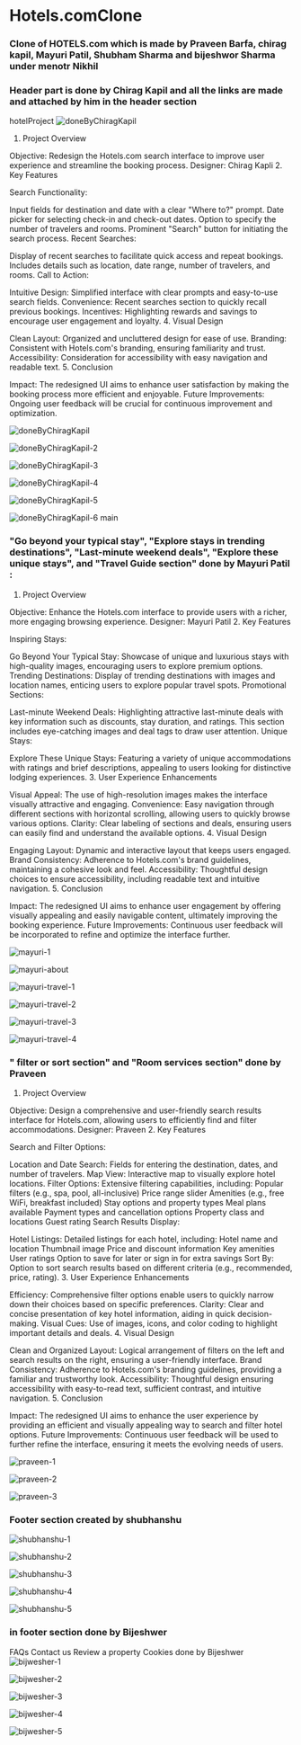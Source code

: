 # Hotels.comClone

### Clone of HOTELS.com which is made by Praveen Barfa, chirag kapil, Mayuri Patil, Shubham Sharma and bijeshwor Sharma under menotr Nikhil ###

### Header part is done by Chirag Kapil and all the links are made and attached by him in the header section ###
 hotelProject
![doneByChiragKapil](https://github.com/ChiragKapil03/Hotels.comClone/assets/156374521/1082c863-b697-4f00-a46c-ba2991dc0994)

1. Project Overview

Objective: Redesign the Hotels.com search interface to improve user experience and streamline the booking process.
Designer: Chirag Kapli
2. Key Features

Search Functionality:

Input fields for destination and date with a clear "Where to?" prompt.
Date picker for selecting check-in and check-out dates.
Option to specify the number of travelers and rooms.
Prominent "Search" button for initiating the search process.
Recent Searches:

Display of recent searches to facilitate quick access and repeat bookings.
Includes details such as location, date range, number of travelers, and rooms.
Call to Action:


Intuitive Design: Simplified interface with clear prompts and easy-to-use search fields.
Convenience: Recent searches section to quickly recall previous bookings.
Incentives: Highlighting rewards and savings to encourage user engagement and loyalty.
4. Visual Design

Clean Layout: Organized and uncluttered design for ease of use.
Branding: Consistent with Hotels.com's branding, ensuring familiarity and trust.
Accessibility: Consideration for accessibility with easy navigation and readable text.
5. Conclusion

Impact: The redesigned UI aims to enhance user satisfaction by making the booking process more efficient and enjoyable.
Future Improvements: Ongoing user feedback will be crucial for continuous improvement and optimization.

![doneByChiragKapil](https://github.com/ChiragKapil03/Hotels.comClone/assets/156374521/b986abba-9eea-4d89-b5af-6293ed59a4a4)

![doneByChiragKapil-2](https://github.com/ChiragKapil03/Hotels.comClone/assets/156374521/97371307-ec54-4ee6-9c27-0b83a409b473)

![doneByChiragKapil-3](https://github.com/ChiragKapil03/Hotels.comClone/assets/156374521/ab7904c2-843f-4d24-ae3d-b674ae937527)

![doneByChiragKapil-4](https://github.com/ChiragKapil03/Hotels.comClone/assets/156374521/d596ffaf-493e-4829-84a6-6faa2f82137e)

![doneByChiragKapil-5](https://github.com/ChiragKapil03/Hotels.comClone/assets/156374521/5f38ac5a-8a16-4377-9fe9-cd581c77421d)

![doneByChiragKapil-6](https://github.com/ChiragKapil03/Hotels.comClone/assets/156374521/7c63d45a-19d4-46d0-99cc-9633fefb4f2d)
 main

### "Go beyond your typical stay", "Explore stays in trending destinations", "Last-minute weekend deals", "Explore these unique stays", and "Travel Guide section" done by Mayuri Patil : 
1. Project Overview

Objective: Enhance the Hotels.com interface to provide users with a richer, more engaging browsing experience.
Designer: Mayuri Patil
2. Key Features

Inspiring Stays:

Go Beyond Your Typical Stay: Showcase of unique and luxurious stays with high-quality images, encouraging users to explore premium options.
Trending Destinations: Display of trending destinations with images and location names, enticing users to explore popular travel spots.
Promotional Sections:

Last-minute Weekend Deals: Highlighting attractive last-minute deals with key information such as discounts, stay duration, and ratings. This section includes eye-catching images and deal tags to draw user attention.
Unique Stays:

Explore These Unique Stays: Featuring a variety of unique accommodations with ratings and brief descriptions, appealing to users looking for distinctive lodging experiences.
3. User Experience Enhancements

Visual Appeal: The use of high-resolution images makes the interface visually attractive and engaging.
Convenience: Easy navigation through different sections with horizontal scrolling, allowing users to quickly browse various options.
Clarity: Clear labeling of sections and deals, ensuring users can easily find and understand the available options.
4. Visual Design

Engaging Layout: Dynamic and interactive layout that keeps users engaged.
Brand Consistency: Adherence to Hotels.com's brand guidelines, maintaining a cohesive look and feel.
Accessibility: Thoughtful design choices to ensure accessibility, including readable text and intuitive navigation.
5. Conclusion

Impact: The redesigned UI aims to enhance user engagement by offering visually appealing and easily navigable content, ultimately improving the booking experience.
Future Improvements: Continuous user feedback will be incorporated to refine and optimize the interface further.


![mayuri-1](https://github.com/ChiragKapil03/Hotels.comClone/assets/156374521/3867f8a5-c002-40f5-a701-eab0f8b015e7)

![mayuri-about](https://github.com/ChiragKapil03/Hotels.comClone/assets/156374521/138de179-187c-4967-9514-53e69af4a9e3)

![mayuri-travel-1](https://github.com/ChiragKapil03/Hotels.comClone/assets/156374521/103af84e-c445-4f14-9870-03ddfcef1055)

![mayuri-travel-2](https://github.com/ChiragKapil03/Hotels.comClone/assets/156374521/bc21016c-65a1-4a4d-a63b-85b526810d8e)

![mayuri-travel-3](https://github.com/ChiragKapil03/Hotels.comClone/assets/156374521/d956e527-5cd3-4a78-a08c-0c311c274ea3)

![mayuri-travel-4](https://github.com/ChiragKapil03/Hotels.comClone/assets/156374521/894b1961-b298-42c7-9416-3cb576f2080f)



### " filter or sort section" and "Room services section" done by Praveen

1. Project Overview

Objective: Design a comprehensive and user-friendly search results interface for Hotels.com, allowing users to efficiently find and filter accommodations.
Designer: Praveen
2. Key Features

Search and Filter Options:

Location and Date Search: Fields for entering the destination, dates, and number of travelers.
Map View: Interactive map to visually explore hotel locations.
Filter Options: Extensive filtering capabilities, including:
Popular filters (e.g., spa, pool, all-inclusive)
Price range slider
Amenities (e.g., free WiFi, breakfast included)
Stay options and property types
Meal plans available
Payment types and cancellation options
Property class and locations
Guest rating
Search Results Display:

Hotel Listings: Detailed listings for each hotel, including:
Hotel name and location
Thumbnail image
Price and discount information
Key amenities
User ratings
Option to save for later or sign in for extra savings
Sort By: Option to sort search results based on different criteria (e.g., recommended, price, rating).
3. User Experience Enhancements

Efficiency: Comprehensive filter options enable users to quickly narrow down their choices based on specific preferences.
Clarity: Clear and concise presentation of key hotel information, aiding in quick decision-making.
Visual Cues: Use of images, icons, and color coding to highlight important details and deals.
4. Visual Design

Clean and Organized Layout: Logical arrangement of filters on the left and search results on the right, ensuring a user-friendly interface.
Brand Consistency: Adherence to Hotels.com's branding guidelines, providing a familiar and trustworthy look.
Accessibility: Thoughtful design ensuring accessibility with easy-to-read text, sufficient contrast, and intuitive navigation.
5. Conclusion

Impact: The redesigned UI aims to enhance the user experience by providing an efficient and visually appealing way to search and filter hotel options.
Future Improvements: Continuous user feedback will be used to further refine the interface, ensuring it meets the evolving needs of users.


![praveen-1](https://github.com/ChiragKapil03/Hotels.comClone/assets/156374521/496c7245-cb78-498f-8503-8e2b019408b1)

![praveen-2](https://github.com/ChiragKapil03/Hotels.comClone/assets/156374521/53bbcbdc-445b-49bf-96fe-4d6923ce9243)

![praveen-3](https://github.com/ChiragKapil03/Hotels.comClone/assets/156374521/304dd571-1f85-40ce-9b37-851f1a01e22d)


### Footer section created by shubhanshu 

![shubhanshu-1](https://github.com/ChiragKapil03/Hotels.comClone/assets/156374521/2dcae2a0-c5ff-4152-8337-ca95910cf268)

![shubhanshu-2](https://github.com/ChiragKapil03/Hotels.comClone/assets/156374521/a1c4f40f-528a-4327-803b-bae6a0419f72)


![shubhanshu-3](https://github.com/ChiragKapil03/Hotels.comClone/assets/156374521/667eed23-4e33-4e61-9c58-fdbfd30f4f4e)

![shubhanshu-4](https://github.com/ChiragKapil03/Hotels.comClone/assets/156374521/b646f4ab-33db-495b-bd84-6a802f937c4b)

![shubhanshu-5](https://github.com/ChiragKapil03/Hotels.comClone/assets/156374521/d83fb93f-e52b-4696-869b-1a96913c8a15)

### in footer section done by Bijeshwer
 FAQs
Contact us
Review a property 
Cookies  done by Bijeshwer 
![bijwesher-1](https://github.com/ChiragKapil03/Hotels.comClone/assets/156374521/90beead7-4dba-447b-b149-7a63c8668155)

![bijwesher-2](https://github.com/ChiragKapil03/Hotels.comClone/assets/156374521/c3f91969-9dad-49cc-8ce3-c8ee38053a04)

![bijwesher-3](https://github.com/ChiragKapil03/Hotels.comClone/assets/156374521/e3d27a76-4210-4949-8fe9-8e5956e2f0bd)

![bijwesher-4](https://github.com/ChiragKapil03/Hotels.comClone/assets/156374521/1cb6f25d-be55-4c02-b10f-f06c4cd3c39e)

![bijwesher-5](https://github.com/ChiragKapil03/Hotels.comClone/assets/156374521/36c2e6a5-66ad-4c1c-a46e-848846ac7ec5)



















